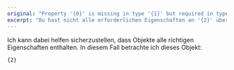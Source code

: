 ```yaml
---
original: "Property '{0}' is missing in type '{1}' but required in type '{2}'."
excerpt: "Du hast nicht alle erforderlichen Eigenschaften an '{2}' übergeben - '{1}' fehlt die Eigenschaft '{0}'."
---
```


Ich kann dabei helfen sicherzustellen, dass Objekte alle richtigen Eigenschaften enthalten. In diesem Fall betrachte ich dieses Objekt:

```
{2}
```
